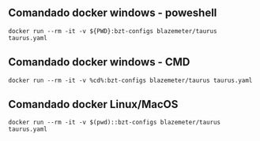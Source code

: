 ## Comandado docker windows - poweshell

```
docker run --rm -it -v ${PWD}:bzt-configs blazemeter/taurus taurus.yaml
```

## Comandado docker windows - CMD

```
docker run --rm -it -v %cd%:bzt-configs blazemeter/taurus taurus.yaml
```

## Comandado docker Linux/MacOS

```
docker run --rm -it -v $(pwd)::bzt-configs blazemeter/taurus taurus.yaml
```
